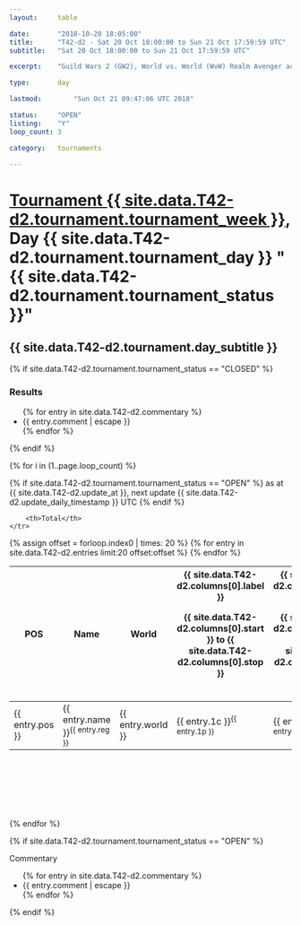 ```yaml
---
layout: 	table

date: 		"2018-10-20 18:05:00"
title: 		"T42-d2 - Sat 20 Oct 18:00:00 to Sun 21 Oct 17:59:59 UTC"
subtitle: 	"Sat 20 Oct 18:00:00 to Sun 21 Oct 17:59:59 UTC"

excerpt:    "Guild Wars 2 (GW2), World vs. World (WvW) Realm Avenger achivement Tournament. \"Every Kill Counts\""

type:       day

lastmod: 		"Sun Oct 21 09:47:06 UTC 2018"

status:     "OPEN"
listing:    "Y"
loop_count: 3

category: 	tournaments

---
```

<div class="table_header">
    <h1><a href="{{ site.data.T42-d2.tournament.week_url }}">Tournament {{ site.data.T42-d2.tournament.tournament_week }}</a>, Day {{ site.data.T42-d2.tournament.tournament_day }} "{{ site.data.T42-d2.tournament.tournament_status }}"</h1>
    <h2>{{ site.data.T42-d2.tournament.day_subtitle }}</h2> 
</div>

{% if site.data.T42-d2.tournament.tournament_status == "CLOSED" %} 
<div class="commentary">
  <h3>Results</h3>
  <ul>
    {% for entry in site.data.T42-d2.commentary %}
    <li class="commentary_list">{{ entry.comment | escape }}</li>
    {% endfor %}
  </ul>
</div>
{% endif %}


{% for i in (1..page.loop_count) %}

{% if site.data.T42-d2.tournament.tournament_status == "OPEN" %} 
<span class="table_nextupdate">as at {{ site.data.T42-d2.update_at }}, next update {{ site.data.T42-d2.update_daily_timestamp }} UTC</span> 
{% endif %}

<table class="day_table">
  <colgroup>
    <col style="width:18px">
    <col style="width:55px">
    <col style="width:55px">
    <col style="width:12px">
    <col style="width:12px">
    <col style="width:12px">
    <col style="width:12px">
    <col style="width:12px">
    <col style="width:12px">
    <col style="width:12px">
    <col style="width:12px">
    <col style="width:12px">
    <col style="width:12px">
    <col style="width:12px">
    <col style="width:12px">
    <col style="width:12px">
    <col style="width:12px">
    <col style="width:12px">
    <col style="width:12px">
    <col style="width:12px">
    <col style="width:12px">
    <col style="width:12px">
    <col style="width:12px">
    <col style="width:12px">
    <col style="width:12px">
    <col style="width:12px">
    <col style="width:12px">
    <col style="width:18px">
  </colgroup>  
  <thead>
    <tr>
        <th>POS</th>
        <th class="AlignLeft">Name</th>
        <th class="AlignLeft">World</th>

<th><div class="label">{{ site.data.T42-d2.columns[0].label }}<p class="onhover">{{ site.data.T42-d2.columns[0].start }} to {{ site.data.T42-d2.columns[0].stop }}</p></div>​</th>
<th><div class="label">{{ site.data.T42-d2.columns[1].label }}<p class="onhover">{{ site.data.T42-d2.columns[1].start }} to {{ site.data.T42-d2.columns[1].stop }}</p></div>​</th>
<th><div class="label">{{ site.data.T42-d2.columns[2].label }}<p class="onhover">{{ site.data.T42-d2.columns[2].start }} to {{ site.data.T42-d2.columns[2].stop }}</p></div>​</th>
<th><div class="label">{{ site.data.T42-d2.columns[3].label }}<p class="onhover">{{ site.data.T42-d2.columns[3].start }} to {{ site.data.T42-d2.columns[3].stop }}</p></div>​</th>
<th><div class="label">{{ site.data.T42-d2.columns[4].label }}<p class="onhover">{{ site.data.T42-d2.columns[4].start }} to {{ site.data.T42-d2.columns[4].stop }}</p></div>​</th>
<th><div class="label">{{ site.data.T42-d2.columns[5].label }}<p class="onhover">{{ site.data.T42-d2.columns[5].start }} to {{ site.data.T42-d2.columns[5].stop }}</p></div>​</th>
<th><div class="label">{{ site.data.T42-d2.columns[6].label }}<p class="onhover">{{ site.data.T42-d2.columns[6].start }} to {{ site.data.T42-d2.columns[6].stop }}</p></div>​</th>
<th><div class="label">{{ site.data.T42-d2.columns[7].label }}<p class="onhover">{{ site.data.T42-d2.columns[7].start }} to {{ site.data.T42-d2.columns[7].stop }}</p></div>​</th>
<th><div class="label">{{ site.data.T42-d2.columns[8].label }}<p class="onhover">{{ site.data.T42-d2.columns[8].start }} to {{ site.data.T42-d2.columns[8].stop }}</p></div>​</th>
<th><div class="label">{{ site.data.T42-d2.columns[9].label }}<p class="onhover">{{ site.data.T42-d2.columns[9].start }} to {{ site.data.T42-d2.columns[9].stop }}</p></div>​</th>
<th><div class="label">{{ site.data.T42-d2.columns[10].label }}<p class="onhover">{{ site.data.T42-d2.columns[10].start }} to {{ site.data.T42-d2.columns[10].stop }}</p></div>​</th>

<th><div class="label">{{ site.data.T42-d2.columns[11].label }}<p class="onhover">{{ site.data.T42-d2.columns[11].start }} to {{ site.data.T42-d2.columns[11].stop }}</p></div>​</th>
<th><div class="label">{{ site.data.T42-d2.columns[12].label }}<p class="onhover">{{ site.data.T42-d2.columns[12].start }} to {{ site.data.T42-d2.columns[12].stop }}</p></div>​</th>
<th><div class="label">{{ site.data.T42-d2.columns[13].label }}<p class="onhover">{{ site.data.T42-d2.columns[13].start }} to {{ site.data.T42-d2.columns[13].stop }}</p></div>​</th>
<th><div class="label">{{ site.data.T42-d2.columns[14].label }}<p class="onhover">{{ site.data.T42-d2.columns[14].start }} to {{ site.data.T42-d2.columns[14].stop }}</p></div>​</th>
<th><div class="label">{{ site.data.T42-d2.columns[15].label }}<p class="onhover">{{ site.data.T42-d2.columns[15].start }} to {{ site.data.T42-d2.columns[15].stop }}</p></div>​</th>
<th><div class="label">{{ site.data.T42-d2.columns[16].label }}<p class="onhover">{{ site.data.T42-d2.columns[16].start }} to {{ site.data.T42-d2.columns[16].stop }}</p></div>​</th>
<th><div class="label">{{ site.data.T42-d2.columns[17].label }}<p class="onhover">{{ site.data.T42-d2.columns[17].start }} to {{ site.data.T42-d2.columns[17].stop }}</p></div>​</th>
<th><div class="label">{{ site.data.T42-d2.columns[18].label }}<p class="onhover">{{ site.data.T42-d2.columns[18].start }} to {{ site.data.T42-d2.columns[18].stop }}</p></div>​</th>
<th><div class="label">{{ site.data.T42-d2.columns[19].label }}<p class="onhover">{{ site.data.T42-d2.columns[19].start }} to {{ site.data.T42-d2.columns[19].stop }}</p></div>​</th>
<th><div class="label">{{ site.data.T42-d2.columns[20].label }}<p class="onhover">{{ site.data.T42-d2.columns[20].start }} to {{ site.data.T42-d2.columns[20].stop }}</p></div>​</th>

<th><div class="label">{{ site.data.T42-d2.columns[21].label }}<p class="onhover">{{ site.data.T42-d2.columns[21].start }} to {{ site.data.T42-d2.columns[21].stop }}</p></div>​</th>
<th><div class="label">{{ site.data.T42-d2.columns[22].label }}<p class="onhover">{{ site.data.T42-d2.columns[22].start }} to {{ site.data.T42-d2.columns[22].stop }}</p></div>​</th>
<th><div class="label">{{ site.data.T42-d2.columns[23].label }}<p class="onhover">{{ site.data.T42-d2.columns[23].start }} to {{ site.data.T42-d2.columns[23].stop }}</p></div>​</th>

        <th>Total</th>
    </tr>
  </thead>
  {% assign offset = forloop.index0 | times: 20 %}
<tbody>
{% for entry in site.data.T42-d2.entries limit:20 offset:offset %}
  <tr>
    <td class="pl{{ entry.pos }}">{{ entry.pos }}</td>
    <td class="AlignLeft">{{ entry.name }}<sup>{{ entry.reg }}</sup></td>
    <td class="AlignLeft">{{ entry.world }}</td>
    <td class="pl{{ entry.1p }}">{{ entry.1c }}<sup>{{ entry.1p }}</sup></td>
    <td class="pl{{ entry.2p }}">{{ entry.2c }}<sup>{{ entry.2p }}</sup></td>
    <td class="pl{{ entry.3p }}">{{ entry.3c }}<sup>{{ entry.3p }}</sup></td>
    <td class="pl{{ entry.4p }}">{{ entry.4c }}<sup>{{ entry.4p }}</sup></td>
    <td class="pl{{ entry.5p }}">{{ entry.5c }}<sup>{{ entry.5p }}</sup></td>
    <td class="pl{{ entry.6p }}">{{ entry.6c }}<sup>{{ entry.6p }}</sup></td>
    <td class="pl{{ entry.7p }}">{{ entry.7c }}<sup>{{ entry.7p }}</sup></td>
    <td class="pl{{ entry.8p }}">{{ entry.8c }}<sup>{{ entry.8p }}</sup></td>
    <td class="pl{{ entry.9p }}">{{ entry.9c }}<sup>{{ entry.9p }}</sup></td>
    <td class="pl{{ entry.10p }}">{{ entry.10c }}<sup>{{ entry.10p }}</sup></td>
    <td class="pl{{ entry.11p }}">{{ entry.11c }}<sup>{{ entry.11p }}</sup></td>
    <td class="pl{{ entry.12p }}">{{ entry.12c }}<sup>{{ entry.12p }}</sup></td>
    <td class="pl{{ entry.13p }}">{{ entry.13c }}<sup>{{ entry.13p }}</sup></td>
    <td class="pl{{ entry.14p }}">{{ entry.14c }}<sup>{{ entry.14p }}</sup></td>
    <td class="pl{{ entry.15p }}">{{ entry.15c }}<sup>{{ entry.15p }}</sup></td>
    <td class="pl{{ entry.16p }}">{{ entry.16c }}<sup>{{ entry.16p }}</sup></td>
    <td class="pl{{ entry.17p }}">{{ entry.17c }}<sup>{{ entry.17p }}</sup></td>
    <td class="pl{{ entry.18p }}">{{ entry.18c }}<sup>{{ entry.18p }}</sup></td>
    <td class="pl{{ entry.19p }}">{{ entry.19c }}<sup>{{ entry.19p }}</sup></td>
    <td class="pl{{ entry.20p }}">{{ entry.20c }}<sup>{{ entry.20p }}</sup></td>
    <td class="pl{{ entry.21p }}">{{ entry.21c }}<sup>{{ entry.21p }}</sup></td>
    <td class="pl{{ entry.22p }}">{{ entry.22c }}<sup>{{ entry.22p }}</sup></td>
    <td class="pl{{ entry.23p }}">{{ entry.23c }}<sup>{{ entry.23p }}</sup></td>
    <td class="pl{{ entry.24p }}">{{ entry.24c }}<sup>{{ entry.24p }}</sup></td>
    <td>{{ entry.total }}</td>
  </tr>
{% endfor %}  
</tbody>
</table>
<div class="leaderboard">
  <script async src="//pagead2.googlesyndication.com/pagead/js/adsbygoogle.js"></script>
  <!-- 728x90 -->
  <ins class="adsbygoogle"
       style="display:inline-block;width:728px;height:90px"
       data-ad-client="ca-pub-3274917281288240"
       data-ad-slot="3870538733"></ins>
  <script>
  (adsbygoogle = window.adsbygoogle || []).push({});
  </script>    
</div>
<br />
{% endfor %}

{% if site.data.T42-d2.tournament.tournament_status == "OPEN" %} 
<div class="commentary">
  <span class="commentary_title">Commentary</span>
  <ul>
    {% for entry in site.data.T42-d2.commentary %}
    <li class="commentary_list">{{ entry.comment | escape }}</li>
    {% endfor %}
  </ul>
</div>
{% endif %}


